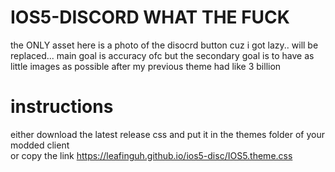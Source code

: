 # IOS5-DISCORD WHAT THE FUCK
the ONLY asset here is a photo of the disocrd button cuz i got lazy.. will be replaced... 
main goal is accuracy ofc but the secondary goal is to have as little images as possible after my previous theme had like 3 billion

# instructions
either download the latest release css and put it in the themes folder of your modded client  
or copy the link https://leafinguh.github.io/ios5-disc/IOS5.theme.css
